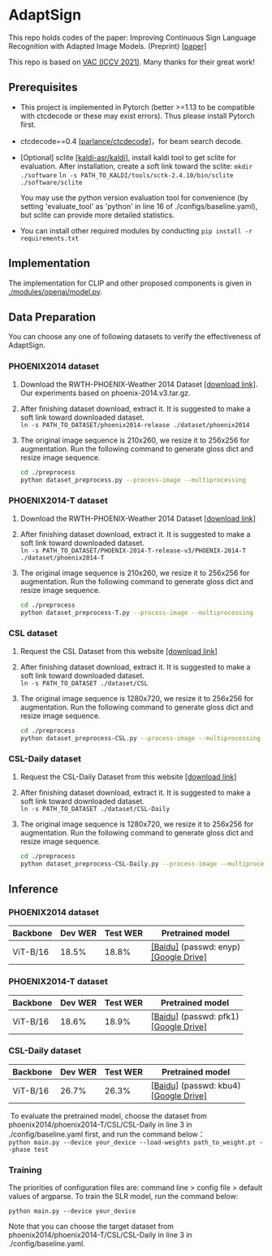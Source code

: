 # AdaptSign
This repo holds codes of the paper: Improving Continuous Sign Language Recognition with Adapted Image Models. (Preprint) [[paper]](https://arxiv.org/pdf/2404.08226.pdf)

This repo is based on [VAC (ICCV 2021)](https://openaccess.thecvf.com/content/ICCV2021/html/Min_Visual_Alignment_Constraint_for_Continuous_Sign_Language_Recognition_ICCV_2021_paper.html). Many thanks for their great work!

## Prerequisites

- This project is implemented in Pytorch (better >=1.13 to be compatible with ctcdecode or these may exist errors). Thus please install Pytorch first.

- ctcdecode==0.4 [[parlance/ctcdecode]](https://github.com/parlance/ctcdecode)，for beam search decode.

- [Optional] sclite [[kaldi-asr/kaldi]](https://github.com/kaldi-asr/kaldi), install kaldi tool to get sclite for evaluation. After installation, create a soft link toward the sclite: 
  `mkdir ./software`
  `ln -s PATH_TO_KALDI/tools/sctk-2.4.10/bin/sclite ./software/sclite`

   You may use the python version evaluation tool for convenience (by setting 'evaluate_tool' as 'python' in line 16 of ./configs/baseline.yaml), but sclite can provide more detailed statistics.

- You can install other required modules by conducting 
   `pip install -r requirements.txt`
## Implementation
The implementation for CLIP and other proposed components is given in [./modules/openai/model.py](https://github.com/hulianyuyy/AdaptSign/blob/main/modules/openai/model.py).  

## Data Preparation
You can choose any one of following datasets to verify the effectiveness of AdaptSign.

### PHOENIX2014 dataset
1. Download the RWTH-PHOENIX-Weather 2014 Dataset [[download link]](https://www-i6.informatik.rwth-aachen.de/~koller/RWTH-PHOENIX/). Our experiments based on phoenix-2014.v3.tar.gz.

2. After finishing dataset download, extract it. It is suggested to make a soft link toward downloaded dataset.   
   `ln -s PATH_TO_DATASET/phoenix2014-release ./dataset/phoenix2014`

3. The original image sequence is 210x260, we resize it to 256x256 for augmentation. Run the following command to generate gloss dict and resize image sequence.     

   ```bash
   cd ./preprocess
   python dataset_preprocess.py --process-image --multiprocessing
   ```

### PHOENIX2014-T dataset
1. Download the RWTH-PHOENIX-Weather 2014 Dataset [[download link]](https://www-i6.informatik.rwth-aachen.de/~koller/RWTH-PHOENIX-2014-T/)

2. After finishing dataset download, extract it. It is suggested to make a soft link toward downloaded dataset.   
   `ln -s PATH_TO_DATASET/PHOENIX-2014-T-release-v3/PHOENIX-2014-T ./dataset/phoenix2014-T`

3. The original image sequence is 210x260, we resize it to 256x256 for augmentation. Run the following command to generate gloss dict and resize image sequence.     

   ```bash
   cd ./preprocess
   python dataset_preprocess-T.py --process-image --multiprocessing
   ```

### CSL dataset

1. Request the CSL Dataset from this website [[download link]](https://ustc-slr.github.io/openresources/cslr-dataset-2015/index.html)

2. After finishing dataset download, extract it. It is suggested to make a soft link toward downloaded dataset.   
   `ln -s PATH_TO_DATASET ./dataset/CSL`

3. The original image sequence is 1280x720, we resize it to 256x256 for augmentation. Run the following command to generate gloss dict and resize image sequence.     

   ```bash
   cd ./preprocess
   python dataset_preprocess-CSL.py --process-image --multiprocessing
   ``` 

### CSL-Daily dataset

1. Request the CSL-Daily Dataset from this website [[download link]](http://home.ustc.edu.cn/~zhouh156/dataset/csl-daily/)

2. After finishing dataset download, extract it. It is suggested to make a soft link toward downloaded dataset.   
   `ln -s PATH_TO_DATASET ./dataset/CSL-Daily`

3. The original image sequence is 1280x720, we resize it to 256x256 for augmentation. Run the following command to generate gloss dict and resize image sequence.     

   ```bash
   cd ./preprocess
   python dataset_preprocess-CSL-Daily.py --process-image --multiprocessing
   ``` 

## Inference

### PHOENIX2014 dataset

| Backbone | Dev WER  | Test WER  | Pretrained model                                             |
| -------- | ---------- | ----------- | --- |
| ViT-B/16 | 18.5%      | 18.8%       | [[Baidu]](https://pan.baidu.com/s/1n8apnDFAQlmJvI6de4AHIg) (passwd: enyp)<br />[[Google Drive]](https://drive.google.com/file/d/1XMljSMEiN3GjkAvLBvwbBYOg6fgtPIFi/view?usp=sharing) |

### PHOENIX2014-T dataset

| Backbone | Dev WER  | Test WER  | Pretrained model                                             |
| -------- | ---------- | ----------- | --- |
| ViT-B/16 | 18.6%      | 18.9%       | [[Baidu]](https://pan.baidu.com/s/1R168kykOHZJ6BYuhWtkpog) (passwd: pfk1)<br />[[Google Drive]](https://drive.google.com/file/d/1ZfPbH1xgQmENEaRLEDMNJ-D9VHkKh-mg/view?usp=sharing) |

### CSL-Daily dataset

| Backbone | Dev WER  | Test WER  | Pretrained model                                            |
| -------- | ---------- | ----------- | --- |
| ViT-B/16 | 26.7%      | 26.3%       | [[Baidu]](https://pan.baidu.com/s/1xYOP34g8zt32klm5dffwww) (passwd: kbu4)<br />[[Google Drive]](https://drive.google.com/file/d/1Jx189JH2x7qsFprVzwOyhAEPn9mzfT7n/view?usp=sharing) |


​	To evaluate the pretrained model, choose the dataset from phoenix2014/phoenix2014-T/CSL/CSL-Daily in line 3 in ./config/baseline.yaml first, and run the command below：   
`python main.py --device your_device --load-weights path_to_weight.pt --phase test`

### Training

The priorities of configuration files are: command line > config file > default values of argparse. To train the SLR model, run the command below:

`python main.py --device your_device`

Note that you can choose the target dataset from phoenix2014/phoenix2014-T/CSL/CSL-Daily in line 3 in ./config/baseline.yaml.
